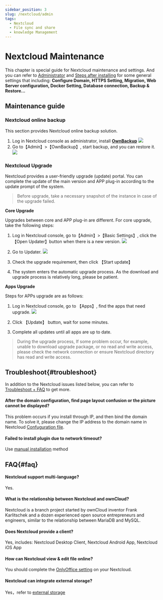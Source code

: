 ```yaml
---
sidebar_position: 3
slug: /nextcloud/admin
tags:
  - Nextcloud
  - File sync and share
  - knowledge Management
---
```


# Nextcloud Maintenance

This chapter is special guide for Nextcloud maintenance and settings. And you can refer to [Administrator](../administrator) and [Steps after installing](../install/setup) for some general settings that including: **Configure Domain, HTTPS Setting, Migration, Web Server configuration, Docker Setting, Database connection, Backup & Restore...**  

## Maintenance guide

### Nextcloud online backup

This section provides Nextcloud online backup solution.

1. Log in Nextcloud console as administrator, install **[OwnBackup](https://apps.nextcloud.com/apps/ownbackup)** 
   ![](https://libs.websoft9.com/Websoft9/DocsPicture/en/nextcloud/nextcloud-backupapps-websoft9.png)
2. Go to【Admin】>【OwnBackup】, start backup, and you can restore it.
   ![](https://libs.websoft9.com/Websoft9/DocsPicture/en/nextcloud/nextcloud-backupapp002-websoft9.png)

### Nextcloud Upgrade

Nextcloud provides a user-friendly upgrade (update) portal. You can complete the update of the main version and APP plug-in according to the update prompt of the system.
> Before upgrade, take a necessary snapshot of the instance in case of the upgrade failed.

**Core Upgrade**

Upgrades between core and APP plug-in are different. For core upgrade, take the following steps:

1. Log in Nextcloud console, go to【Admin】>【Basic Settings】, click the【Open Updater】button when there is a new version.
   ![](https://libs.websoft9.com/Websoft9/DocsPicture/en/nextcloud/nextcloud-openupdater-websoft9.png)

2. Go to Updater.
   ![](https://libs.websoft9.com/Websoft9/DocsPicture/en/nextcloud/nextcloud-updater-websoft9.png)

3. Check the upgrade requirement, then click 【Start update】

4. The system enters the automatic upgrade process. As the download and upgrade process is relatively long, please be patient.

**Apps Upgrade**

Steps for APPs upgrade are as follows:

1. Log in Nextcloud console, go to 【Apps】, find the apps that need upgrade.
   ![](https://libs.websoft9.com/Websoft9/DocsPicture/en/nextcloud/nextcloud-updatelist-websoft9.png)

2. Click 【Update】 button, wait for some minutes.

3. Complete all updates until all apps are up to date.

> During the upgrade process, If some problem occur, for example, unable to download upgrade package, or no read and write access, please check the network connection or ensure Nextcloud directory has read and write access.

## Troubleshoot{#troubleshoot}

In addition to the Nextcloud issues listed below, you can refer to [Troubleshoot + FAQ](../troubleshoot) to get more.  


#### After the domain configuration, find page layout confusion or the picture cannot be displayed?

This problem occurs if you install through IP, and then bind the domain name. To solve it, please change the IP address to the domain name in Nextcloud [Confuguration file](../nextcloud#path).

#### Failed to install plugin due to network timeout?

Use [manual installation](../nextcloud#minstallplugin) method

## FAQ{#faq}

#### Nextcloud support multi-language?

Yes.

#### What is the relationship between Nextcloud and ownCloud?

Nextcloud is a branch project started by ownCloud inventor Frank Karlitschek and a dozen experienced open source entrepreneurs and engineers, similar to the relationship between MariaDB and MySQL.

#### Does Nextcloud provide a client?

Yes, includes: Nextcloud Desktop Client, Nextcloud Android App, Nextcloud iOS App

#### How can Nextcloud view & edit file online?

You should complete the [OnlyOffice setting](../nextcloud/solution#onlyoffice) on your Nextcloud.

#### Nextcloud can integrate external storage?

Yes，refer to [external storage](https://docs.nextcloud.com/server/latest/admin_manual/configuration_files/external_storage_configuration_gui.html#storage-configuration)
